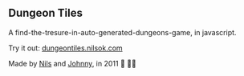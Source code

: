Dungeon Tiles
-------------

A find-the-tresure-in-auto-generated-dungeons-game, in javascript.

Try it out: [dungeontiles.nilsok.com](https://dungeontiles.nilsok.com)

Made by [Nils](http://twitter.com/nilsok) and [Johnny](http://twitter.com/nadrendion), in 2011 👴 👴🏻
